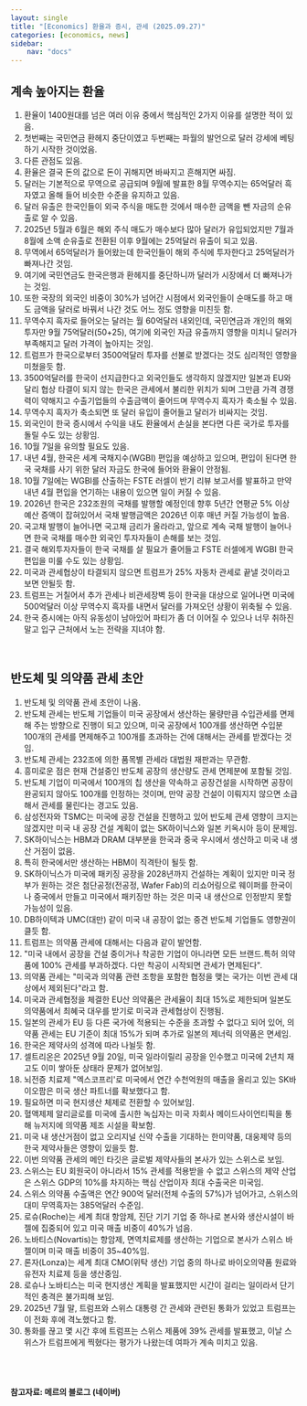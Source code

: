 ```yaml
---
layout: single
title: "[Economics] 환율과 증시, 관세 (2025.09.27)"
categories: [economics, news]
sidebar:
    nav: "docs"
---
```


## 계속 높아지는 환율
1. 환율이 1400원대를 넘은 여러 이유 중에서 핵심적인 2가지 이유를 설명한 적이 있음.
1. 첫번째는 국민연금 환헤지 중단이였고 두번째는 파월의 발언으로 달러 강세에 베팅하기 시작한 것이었음.
1. 다른 관점도 있음.
1. 환율은 결국 돈의 값으로 돈이 귀해지면 바싸지고 흔해지면 싸짐.
1. 달러는 기본적으로 무역으로 공급되며 9월에 발표한 8월 무역수지는 65억달러 흑자였고 올해 들어 비슷한 수준을 유지하고 있음.
1. 달러 유출은 한국인들이 외국 주식을 매도한 것에서 매수한 금액을 뺀 자금의 순유출로 알 수 있음.
1. 2025년 5월과 6월은 해외 주식 매도가 매수보다 많아 달러가 유입되었지만 7월과 8월에 소액 순유출로 전환된 이후 9월에는 25억달러 유출이 되고 있음.
1. 무역에서 65억달러가 들어왔는데 한국인들이 해외 주식에 투자한다고 25억달러가 빠져나간 것임.
1. 여기에 국민연금도 한국은행과 환헤지를 중단하니까 달러가 시장에서 더 빠져나가는 것임.
1. 또한 국장의 외국인 비중이 30%가 넘어간 시점에서 외국인들이 순매도를 하고 매도 금액을 달러로 바꿔서 나간 것도 어느 정도 영향을 미친듯 함.
1. 무역수지 흑자로 들어오는 달러는 월 60억달러 내외인데, 국민연금과 개인의 해외투자만 9월 75억달러(50+25), 여기에 외국인 자금 유출까지 영향을 미치니 달러가 부족해지고 달러 가격이 높아지는 것임.
1. 트럼프가 한국으로부터 3500억달러 투자를 선불로 받겠다는 것도 심리적인 영향을 미쳤을듯 함.
1. 3500억달러를 한국이 선지급한다고 외국인들도 생각하지 않겠지만 일본과 EU와 달리 협상 타결이 되지 않는 한국은 관세에서 불리한 위치가 되며 그만큼 가격 경쟁력이 약해지고 수출기업들의 수출금액이 줄어드며 무역수지 흑자가 축소될 수 있음.
1. 무역수지 흑자가 축소되면 또 달러 유입이 줄어들고 달러가 비싸지는 것임.
1. 외국인이 한국 증시에서 수익을 내도 환율에서 손실을 본다면 다른 국가로 투자를 돌릴 수도 있는 상황임.
1. 10월 7일을 유의할 필요도 있음.
1. 내년 4월, 한국은 세계 국채지수(WGBI) 편입을 예상하고 있으며, 편입이 된다면 한국 국채를 사기 위한 달러 자금도 한국에 들어와 환율이 안정됨.
1. 10월 7일에는 WGBI를 산출하는 FSTE 러셀이 반기 리뷰 보고서를 발표하고 만약 내년 4월 편입을 연기하는 내용이 있으면 일이 커질 수 있음.
1. 2026년 한국은 232조원의 국채를 발행할 예정인데 향후 5년간 연평균 5% 이상 예산 증액이 잡혀있어서 국채 발행금액은 2026년 이후 매년 커질 가능성이 높음.
1. 국고채 발행이 늘어나면 국고채 금리가 올라라고, 앞으로 계속 국채 발행이 늘어나면 한국 국채를 매수한 외국인 투자자들이 손해를 보는 것임.
1. 결국 해외투자자들이 한국 국채를 살 필요가 줄어들고 FSTE 러셀에게 WGBI 한국 편입을 미룰 수도 있는 상황임.
1. 미국과 관세협상이 타결되지 않으면 트럼프가 25% 자동차 관세로 끝낼 것이라고 보면 안될듯 함.
1. 트럼프는 거칠어서 추가 관세나 비관세장벽 등이 한국을 대상으로 일어나면 미국에 500억달러 이상 무역수지 흑자를 내면서 달러를 가져오던 상황이 위축될 수 있음.
1. 한국 증시에는 아직 유동성이 남아있어 파티가 좀 더 이어질 수 있으나 너무 취하진 말고 입구 근처에서 노는 전략을 지녀야 함.

<br/>

## 반도체 및 의약품 관세 초안
1. 반도체 및 의약품 관세 초안이 나옴.
1. 반도체 관세는 반도체 기업들이 미국 공장에서 생산하는 물량만큼 수입관세를 면제해 주는 방향으로 진행이 되고 있으며, 미국 공장에서 100개를 생산하면 수입분 100개의 관세를 면제해주고 100개를 초과하는 건에 대해서는 관세를 받겠다는 것임.
1. 반도체 관세는 232조에 의한 품목별 관세라 대법원 재판과는 무관함.
1. 흥미로운 점은 현재 건설중인 반도체 공장의 생산량도 관세 면제분에 포함될 것임.
1. 반도체 기업이 미국에서 100개의 칩 생산을 약속하고 공장건설을 시작하면 공장이 완공되지 않아도 100개를 인정하는 것이며, 만약 공장 건설이 이뤄지지 않으면 소급해서 관세를 물린다는 경고도 있음.
1. 삼성전자와 TSMC는 미국에 공장 건설을 진행하고 있어 반도체 관세 영향이 크지는 않겠지만 미국 내 공장 건설 계획이 없는 SK하이닉스와 일본 키옥시아 등이 문제임.
1. SK하이닉스는 HBM과 DRAM 대부분을 한국과 중국 우시에서 생산하고 미국 내 생산 거점이 없음.
1. 특히 한국에서만 생산하는 HBM이 직격탄이 될듯 함.
1. SK하이닉스가 미국에 패키징 공장을 2028년까지 건설하는 계획이 있지만 미국 정부가 원하는 것은 첨단공정(전공정, Wafer Fab)의 리쇼어링으로 웨이퍼를 한국이나 중국에서 만들고 미국에서 패키징만 하는 것은 미국 내 생산으로 인정받지 못할 가능성이 있음.
1. DB하이텍과 UMC(대만) 같이 미국 내 공장이 없는 중견 반도체 기업들도 영향권이 클듯 함.
1. 트럼프는 의약품 관세에 대해서는 다음과 같이 발언함.
1. "미국 내에서 공장을 건설 중이거나 착공한 기업이 아니라면 모든 브랜드.특허 의약품에 100% 관세를 부과하겠다. 다만 착공이 시작되면 관세가 면제된다".
1. 의약품 관세는 "미국과 의약품 관련 조항을 포함한 협정을 맺는 국가는 이번 관세 대상에서 제외된다"라고 함.
1. 미국과 관세협정을 체결한 EU산 의약품은 관세율이 최대 15%로 제한되며 일본도 의약품에서 최혜국 대우를 받기로 미국과 관세협상이 진행됨.
1. 일본의 관세가 EU 등 다른 국가에 적용되는 수준을 초과할 수 없다고 되어 있어, 의약품 관세는 EU 기준이 최대 15%가 되며 추가로 일본의 제너릭 의약품은 면세임.
1. 한국은 제약사의 성격에 따라 나뉠듯 함.
1. 셀트리온은 2025년 9월 20일, 미국 일라이릴리 공장을 인수했고 미국에 2년치 재고도 이미 쌓아둔 상태라 문제가 없어보임.
1. 뇌전증 치료제 "엑스코프리'로 미국에서 연간 수천억원의 매출을 올리고 있는 SK바이오팜은 미국 생산 파트너를 확보했다고 함.
1. 필요하면 미국 현지생산 체제로 전환할 수 있어보임.
1. 혈액제제 알리글로를 미국에 출시한 녹십자는 미국 자회사 메이드사이언티픽을 통해 뉴저지에 의약품 제조 시설을 확보함.
1. 미국 내 생산거점이 없고 오리지널 신약 수출을 기대하는 한미약품, 대웅제약 등의 한국 제약사들은 영향이 있을듯 함.
1. 이번 의약품 관세의 메인 타깃은 글로벌 제약사들의 본사가 있는 스위스로 보임.
1. 스위스는 EU 회원국이 아니라서 15% 관세를 적용받을 수 없고 스위스의 제약 산업은 스위스 GDP의 10%를 차지하는 핵심 산업이자 최대 수출국은 미국임.
1. 스위스 의약품 수출액은 연간 900억 달러(전체 수출의 57%)가 넘어가고, 스위스의 대미 무역흑자는 385억달러 수준임.
1. 로슈(Roche)는 세계 최대 항암제, 진단 기기 기업 중 하나로 본사와 생산시설이 바젤에 집중되어 있고 미국 매출 비중이 40%가 넘음.
1. 노바티스(Novartis)는 항암제, 면역치료제를 생산하는 기업으로 본사가 스위스 바젤이며 미국 매출 비중이 35~40%임.
1. 론자(Lonza)는 세계 최대 CMO(위탁 생산) 기업 중의 하나로 바이오의약품 원료와 유전자 치료제 등을 생산중임.
1. 로슈나 노바티스는 미국 현지생산 계획을 발표했지만 시간이 걸리는 일이라서 단기적인 충격은 불가피해 보임.
1. 2025년 7월 말, 트럼프와 스위스 대통령 간 관세와 관련된 통화가 있었고 트럼프는 이 전화 후에 격노했다고 함.
1. 통화를 끊고 몇 시간 후에 트럼프는 스위스 제품에 39% 관세를 발표했고, 이날 스위스가 트럼프에게 찍혔다는 평가가 나왔는데 여파가 계속 미치고 있음.




<br/>
<br/>

#### 참고자료: 메르의 블로그 (네이버)
